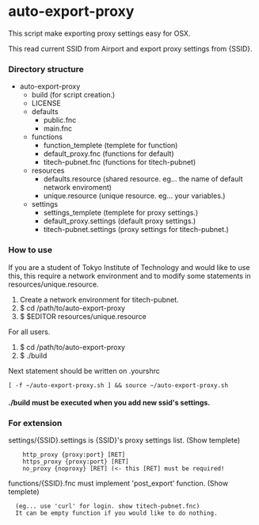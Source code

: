 auto-export-proxy
========================

This script make exporting proxy settings easy for OSX.

This read current SSID from Airport and export proxy settings from {SSID}.

### Directory structure

+ auto-export-proxy
	- build (for script creation.)
	- LICENSE
	- defaults
		* public.fnc
		* main.fnc
	- functions
		* function_templete (templete for function)
		* default_proxy.fnc (functions for default)
		* titech-pubnet.fnc (functions for titech-pubnet)
	- resources
		* defaults.resource (shared resource. eg... the name of default network enviroment)
		* unique.resource (unique resource. eg... your variables.)
	- settings
		* settings_templete (templete for proxy settings.)
		* default_proxy.settings (default proxy settings.)
		* titech-pubnet.settings (proxy settings for titech-pubnet.)

### How to use

If you are a student of Tokyo Institute of Technology and would like to use this, this require a network environment and to modify some statements in resources/unique.resource.

1. Create a network environment for titech-pubnet.
1. $ cd /path/to/auto-export-proxy
1. $ $EDITOR resources/unique.resource

For all users.

1. $ cd /path/to/auto-export-proxy
1. $ ./build

Next statement should be written on .yourshrc
	
	[ -f ~/auto-export-proxy.sh ] && source ~/auto-export-proxy.sh

#### ./build must be executed when you add new ssid's settings.

### For extension

settings/{SSID}.settings is {SSID}'s proxy settings list. (Show templete)

        http_proxy {proxy:port} [RET]
        https_proxy {proxy:port} [RET]
        no_proxy {noproxy} [RET] (<- this [RET] must be required!

functions/{SSID}.fnc must implement 'post_export' function. (Show templete)

      (eg... use 'curl' for login. show titech-pubnet.fnc)
      It can be empty function if you would like to do nothing.